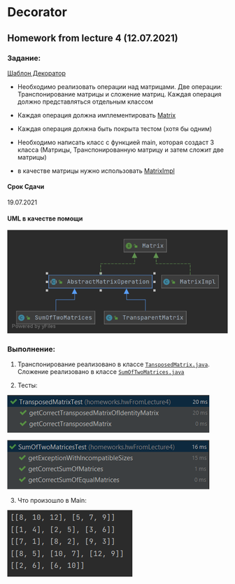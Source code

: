 # Decorator

## Homework from lecture 4 (12.07.2021)

### Задание:
[Шаблон Декоратор](https://refactoring.guru/ru/design-patterns/decorator)

* Необходимо реализовать операции над матрицами. Две операции: Транспонирование матрицы и сложение матриц. Каждая операция должно представляться отдельным классом

* Каждая операция должна имплементировать [Matrix](Matrix.java)

* Каждая операция должна быть покрыта тестом (хотя бы одним)

* Необходимо написать класс с функцией main, которая создаст 3 класса (Матрицы, Транспонированную матрицу и затем сложит две матрицы)

* в качестве матрицы нужно использовать [MatrixImpl](MatrixImpl.java)

#### Срок Сдачи
19.07.2021

#### UML в качестве помощи

![img.png](../../../images/hwFromLecture4/img.png)

### Выполнение:

1. Транспонирование реализовано в классе [```TansposedMatrix.java```](TransposedMatrix.java). Сложение реализовано в классе [```SumOfTwoMatrices.java```](SumOfTwoMatrices.java)
   
2. Тесты:

![img.png](../../../images/hwFromLecture4/img_1.png)

![img.png](../../../images/hwFromLecture4/img_2.png)

3. Что произошло в Main:

![img.png](../../../images/hwFromLecture4/img_3.png)
